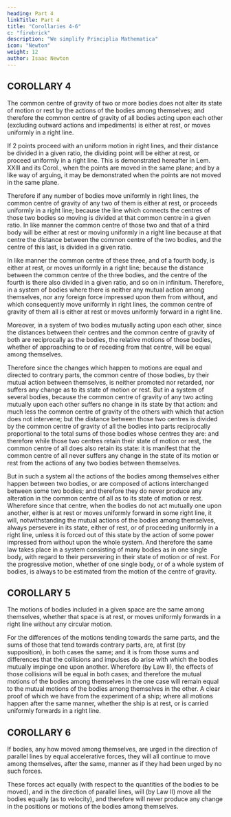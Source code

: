 ```yaml
---
heading: Part 4
linkTitle: Part 4
title: "Corollaries 4-6"
c: "firebrick"
description: "We simplify Principlia Mathematica"
icon: "Newton"
weight: 12
author: Isaac Newton
---
```



## COROLLARY 4

The common centre of gravity of two or more bodies does not alter its state of motion or rest by the actions of the bodies among themselves; and therefore the common centre of gravity of all bodies acting upon each other (excluding outward actions and impediments) is either at rest, or moves uniformly in a right line.

If 2 points proceed with an uniform motion in right lines, and their distance be divided in a given ratio, the dividing point will be either at rest, or proceed uniformly in a right line. This is demonstrated hereafter in Lem. XXIII and its Corol., when the points are moved in the same plane; and by a like way of arguing, it may be demonstrated when the points are not moved in the same plane.

Therefore if any number of bodies move uniformly in right lines, the common centre of gravity of any two of them is either at rest, or proceeds uniformly in a right line; because the line which connects the centres of those two bodies so moving is divided at that common centre in a given ratio. In like manner the common centre of those two and that of a third body will be either at rest or moving uniformly in a right line because at that centre the distance between the common centre of the two bodies, and the centre of this last, is divided in a given ratio. 

In like manner the common centre of these three, and of a fourth body, is either at rest, or moves uniformly in a right line; because the distance between the common centre of the three bodies, and the centre of the fourth is there also divided in a given ratio, and so on in infinitum. Therefore, in a system of bodies where there is neither any mutual action among themselves, nor any foreign force impressed upon them from without, and which consequently move uniformly in right lines, the common centre of gravity of them all is either at rest or moves uniformly forward in a right line.

Moreover, in a system of two bodies mutually acting upon each other, since the distances between their centres and the common centre of gravity of both are reciprocally as the bodies, the relative motions of those bodies, whether of approaching to or of receding from that centre, will be equal among themselves. 

Therefore since the changes which happen to motions are equal and directed to contrary parts, the common centre of those bodies, by their mutual action between themselves, is neither promoted nor retarded, nor suffers any change as to its state of motion or rest. But in a system of several bodies, because the common centre of gravity of any two acting mutually upon each other suffers no change in its state by that action: and much less the common centre of gravity of the others with which that action does not intervene; but the distance between those two centres is divided by the common centre of gravity of all the bodies into parts reciprocally proportional to the total sums of those bodies whose centres they are: and therefore while those two centres retain their state of motion or rest, the common centre of all does also retain its state: it is manifest that the common centre of all never suffers any change in the state of its motion or rest from the actions of any two bodies between themselves. 

But in such a system all the actions of the bodies among themselves either happen between two bodies, or are composed of actions interchanged between some two bodies; and therefore they do never produce any alteration in the common centre of all as to its state of motion or rest. Wherefore since that centre, when the bodies do not act mutually one upon another, either is at rest or moves uniformly forward in some right line, it will, notwithstanding the mutual actions of the bodies among themselves, always persevere in its state, either of rest, or of proceeding uniformly in a right line, unless it is forced out of this state by the action of some power impressed from without upon the whole system. And therefore the same law takes place in a system consisting of many bodies as in one single body, with regard to their persevering in their state of motion or of rest. For the progressive motion, whether of one single body, or of a whole system of bodies, is always to be estimated from the motion of the centre of gravity.


## COROLLARY 5

The motions of bodies included in a given space are the same among themselves, whether that space is at rest, or moves uniformly forwards in a right line without any circular motion.

For the differences of the motions tending towards the same parts, and the sums of those that tend towards contrary parts, are, at first (by supposition), in both cases the same; and it is from those sums and differences that the collisions and impulses do arise with which the bodies mutually impinge one upon another. Wherefore (by Law II), the effects of those collisions will be equal in both cases; and therefore the mutual motions of the bodies among themselves in the one case will remain equal to the mutual motions of the bodies among themselves in the other. A clear proof of which we have from the experiment of a ship; where all motions happen after the same manner, whether the ship is at rest, or is carried uniformly forwards in a right line.



## COROLLARY 6

If bodies, any how moved among themselves, are urged in the direction of parallel lines by equal accelerative forces, they will all continue to move among themselves, after the same, manner as if they had been urged by no such forces.


These forces act equally (with respect to the quantities of the bodies to be moved), and in the direction of parallel lines, will (by Law II) move all the bodies equally (as to velocity), and therefore will never produce any change in the positions or motions of the bodies among themselves.

